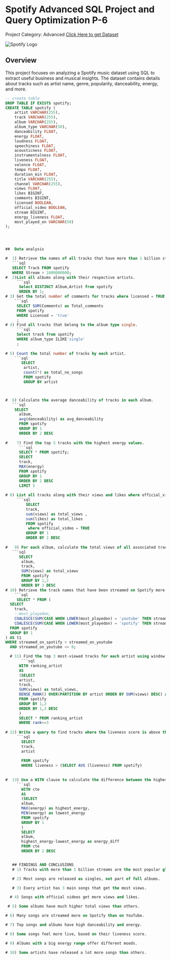 # Spotify Advanced SQL Project and Query Optimization P-6
Project Category: Advanced
[Click Here to get Dataset](https://www.kaggle.com/datasets/sanjanchaudhari/spotify-dataset)

![Spotify Logo](https://github.com/najirh/najirh-Spotify-Data-Analysis-using-SQL/blob/main/spotify_logo.jpg)

## Overview
This project focuses on analyzing a Spotify music dataset using SQL to extract useful business and musical insights. The dataset contains details about tracks such as artist name, genre, popularity, danceability, energy, and more.



```sql
-- create table
DROP TABLE IF EXISTS spotify;
CREATE TABLE spotify (
    artist VARCHAR(255),
    track VARCHAR(255),
    album VARCHAR(255),
    album_type VARCHAR(50),
    danceability FLOAT,
    energy FLOAT,
    loudness FLOAT,
    speechiness FLOAT,
    acousticness FLOAT,
    instrumentalness FLOAT,
    liveness FLOAT,
    valence FLOAT,
    tempo FLOAT,
    duration_min FLOAT,
    title VARCHAR(255),
    channel VARCHAR(255),
    views FLOAT,
    likes BIGINT,
    comments BIGINT,
    licensed BOOLEAN,
    official_video BOOLEAN,
    stream BIGINT,
    energy_liveness FLOAT,
    most_played_on VARCHAR(50)
);




##  Data analysis 

#  1) Retrieve the names of all tracks that have more than 1 billion streams.
   ```sql
   SELECT Track FROM spotify
   WHERE Stream > 1000000000;
#  2)List all albums along with their respective artists.
     ```sql
      Select DISTINCT Album,Artist from spotify
	  ORDER BY 1;
# 3) Get the total number of comments for tracks where licensed = TRUE.
    ```sql
     SELECT SUM(Comments) as Total_comments
	 FROM spotify
	 WHERE Licensed = 'true'
	 ;
# 4) Find all tracks that belong to the album type single.
     ```sql
     Select track from spotify
	 WHERE album_type ILIKE'single'
	 ;
	
# 5) Count the total number of tracks by each artist.
    ```sql
       SELECT
	    artist,
		count(*) as total_no_songs
		FROM spotify
		GROUP BY artist



#  6) Calculate the average danceability of tracks in each album.
   ```sql
    SELECT 
	  album,
	  avg(danceability) as avg_danceability
      FROM spotify
	  GROUP BY 1
	  ORDER BY 2 DESC
     
#    7) Find the top 5 tracks with the highest energy values.
      ```sql
      SELECT * FROM spotify;
	  SELECT 
	  track,
	  MAX(energy)
      FROM spotify
	  GROUP BY 1
	  ORDER BY 2 DESC
	  LIMIT 5
	  
# 8) List all tracks along with their views and likes where official_video = TRUE.
     ```sql
         SELECT 
		 track,
		 sum(views) as total_views ,
	     sum(likes) as total_likes
		 FROM spotify 
	      where official_video = TRUE
		 GROUP BY 1
		 ORDER BY 2 DESC
		 
#   9) For each album, calculate the total views of all associated tracks.
   ```sql
      SELECT 
	   album,
	   track,
	   SUM(views) as total_views
	   FROM spotify
	   GROUP BY 1,2
	   ORDER BY 3 DESC
# 10) Retrieve the track names that have been streamed on Spotify more than YouTube.
    ```sql
     SELECT * FROM (
  SELECT 
    track,
    --most_playedon,
    COALESCE(SUM(CASE WHEN LOWER(most_playedon) = 'youtube' THEN stream END), 0) AS streamed_on_youtube,
    COALESCE(SUM(CASE WHEN LOWER(most_playedon) = 'spotify' THEN stream END), 0) AS streamed_on_spotify
  FROM spotify
  GROUP BY 1
) AS t1
WHERE streamed_on_spotify > streamed_on_youtube
  AND streamed_on_youtube <> 0;

  # 11) Find the top 3 most-viewed tracks for each artist using window functions.
       ```sql
      WITH ranking_artist
	  AS
	  (SELECT 
	  artist,
	  track,
	  SUM(views) as total_views,
	  DENSE_RANK() OVER(PARTITION BY artist ORDER BY SUM(views) DESC) as rank
	  FROM spotify
	  GROUP BY 1,2
	  ORDER BY 1,3 DESC
	  )
	  SELECT * FROM ranking_artist
	  WHERE rank<=3
	  
# 12) Write a query to find tracks where the liveness score is above the average.
     ```sql
       SELECT
	   track,
	   artist
	   
	   FROM spotify
	   WHERE liveness > (SELECT AVG (liveness) FROM spotify)
	   
	  
#  13) Use a WITH clause to calculate the difference between the highest and lowest energy values for tracks in each album.
     ```sql
       WITH cte
	   AS
	   (SELECT
	   album,
	   MAX(energy) as highest_energy,
	   MIN(energy) as lowest_energy
	   FROM spotify
	   GROUP BY 1
	   )
	   SELECT 
	   album,
	   highest_energy-lowest_energy as energy_diff
	   FROM cte
	   ORDER BY 2 DESC


   ## FINDINGS AND CONCLUSIONS
   # 1) Tracks with more than 1 billion streams are the most popular globally.

   # 2) Most songs are released as singles, not part of full albums.

   # 3) Every artist has 3 main songs that get the most views.

  # 4) Songs with official videos get more views and likes.

 # 5) Some albums have much higher total views than others.

# 6) Many songs are streamed more on Spotify than on YouTube.

# 7) Top songs and albums have high danceability and energy.

# 8) Some songs feel more live, based on their liveness score.

# 9) Albums with a big energy range offer different moods.

# 10) Some artists have released a lot more songs than others.












  

	  


```
